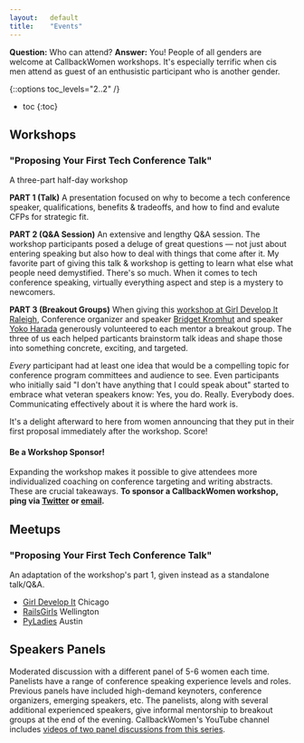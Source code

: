 ```yaml
---
layout:   default
title:    "Events"
---
```


**Question:** Who can attend? **Answer:** You! People of all genders are welcome at CallbackWomen workshops. It's especially terrific when cis men attend as guest of an enthusistic participant who is another gender.

{::options toc_levels="2..2" /}
* toc
{:toc}


## Workshops

### "Proposing Your First Tech Conference Talk"

A three-part half-day workshop

**PART 1 (Talk)**
A presentation focused on why to become a tech conference speaker, qualifications, benefits & tradeoffs, and how to find and evalute CFPs for strategic fit.

**PART 2 (Q&A Session)**
An extensive and lengthy Q&A session. The workshop participants posed a deluge of great questions — not just about entering speaking but also how to deal with things that come after it. My favorite part of giving this talk & workshop is getting to learn what else what people need demystified. There's so much. When it comes to tech conference speaking, virtually everything aspect and step is a mystery to newcomers.

**PART 3 (Breakout Groups)**
When giving this [workshop at Girl Develop It Raleigh](http://www.meetup.com/Girl-Develop-It-RDU/events/225089443/), Conference organizer and speaker [Bridget Kromhut](https://twitter.com/bridgetkromhout) and speaker [Yoko Harada](https://twitter.com/yokolet) generously volunteered to each mentor a breakout group. The three of us each helped particants brainstorm talk ideas and shape those into something concrete, exciting, and targeted.

*Every* participant had at least one idea that would be a compelling topic for conference program committees and audience to see. Even participants who initially said "I don't have anything that I could speak about" started to embrace what veteran speakers know: Yes, you do. Really. Everybody does. Communicating effectively about it is where the hard work is. 

It's a delight afterward to here from women announcing that they put in their first proposal immediately after the workshop. Score!


#### Be a Workshop Sponsor!

Expanding the workshop makes it possible to give attendees more individualized coaching on conference targeting and writing abstracts. These are crucial takeaways. **To sponsor a CallbackWomen workshop, ping via [Twitter](https://twitter.com/callbackwomen) or [email](mailto:callbackwomen@gmail.com).** 


## Meetups

### "Proposing Your First Tech Conference Talk"

An adaptation of the workshop's part 1, given instead as a standalone talk/Q&A.

* [Girl Develop It](http://www.meetup.com/Girl-Develop-It-Chicago-IL/events/184039012/) Chicago
* [RailsGirls](http://www.meetup.com/Enspiral-Dev-Academy-Meetup/events/223571001/) Wellington
* [PyLadies](http://www.meetup.com/PyLadies-ATX/events/225068177/) Austin

## Speakers Panels

Moderated discussion with a different panel of 5-6 women each time. Panelists have a range of conference speaking experience levels and roles. Previous panels have included high-demand keynoters, conference organizers, emerging speakers, etc. The panelists, along with several additional experienced speakers, give informal mentorship to breakout groups at the end of the evening. CallbackWomen's YouTube channel includes [videos of two panel discussions from this series](https://www.youtube.com/watch?v=yE67bo7dmbY&list=PLVcL9dOXOL6mTuJY5uT4ayjQvLRSR2Llb).
